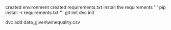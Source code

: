 created environment
created requirements.txt
install the requirements
'''
pip install -r requirements.txt
'''
git init
dvc init

dvc add data_given\winequality.csv